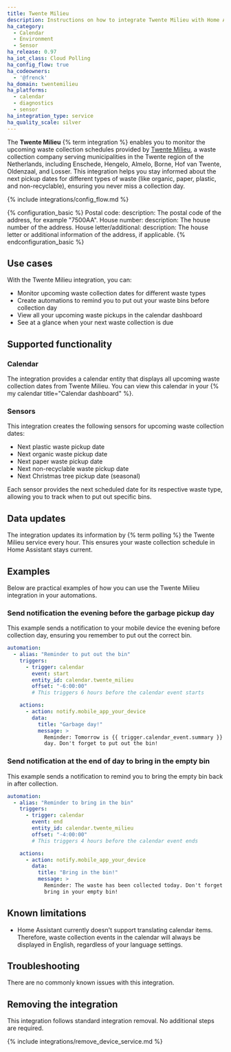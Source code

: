 ```yaml
---
title: Twente Milieu
description: Instructions on how to integrate Twente Milieu with Home Assistant.
ha_category:
  - Calendar
  - Environment
  - Sensor
ha_release: 0.97
ha_iot_class: Cloud Polling
ha_config_flow: true
ha_codeowners:
  - '@frenck'
ha_domain: twentemilieu
ha_platforms:
  - calendar
  - diagnostics
  - sensor
ha_integration_type: service
ha_quality_scale: silver
---
```


The **Twente Milieu** {% term integration %} enables you to monitor the upcoming waste collection schedules provided by [Twente Milieu](https://www.twentemilieu.nl/), a waste collection company serving municipalities in the Twente region of the Netherlands, including Enschede, Hengelo, Almelo, Borne, Hof van Twente, Oldenzaal, and Losser. This integration helps you stay informed about the next pickup dates for different types of waste (like organic, paper, plastic, and non-recyclable), ensuring you never miss a collection day.

{% include integrations/config_flow.md %}

{% configuration_basic %}
Postal code:
  description: The postal code of the address, for example "7500AA".
House number:
  description: The house number of the address.
House letter/additional:
  description: The house letter or additional information of the address, if applicable.
{% endconfiguration_basic %}

## Use cases

With the Twente Milieu integration, you can:

- Monitor upcoming waste collection dates for different waste types
- Create automations to remind you to put out your waste bins before collection day
- View all your upcoming waste pickups in the calendar dashboard
- See at a glance when your next waste collection is due

## Supported functionality

### Calendar

The integration provides a calendar entity that displays all upcoming waste collection dates from Twente Milieu. You can view this calendar in your {% my calendar title="Calendar dashboard" %}.

### Sensors

This integration creates the following sensors for upcoming waste collection dates:

- Next plastic waste pickup date
- Next organic waste pickup date
- Next paper waste pickup date
- Next non-recyclable waste pickup date
- Next Christmas tree pickup date (seasonal)

Each sensor provides the next scheduled date for its respective waste type, allowing you to track when to put out specific bins.

## Data updates

The integration updates its information by {% term polling %} the Twente Milieu service every hour. This ensures your waste collection schedule in Home Assistant stays current.

## Examples

Below are practical examples of how you can use the Twente Milieu integration in your automations.

### Send notification the evening before the garbage pickup day

This example sends a notification to your mobile device the evening before collection day, ensuring you remember to put out the correct bin.

```yaml
automation:
  - alias: "Reminder to put out the bin"
    triggers:
      - trigger: calendar
        event: start
        entity_id: calendar.twente_milieu
        offset: "-6:00:00"
        # This triggers 6 hours before the calendar event starts

    actions:
      - action: notify.mobile_app_your_device
        data:
          title: "Garbage day!"
          message: >
            Reminder: Tomorrow is {{ trigger.calendar_event.summary }} pickup
            day. Don't forget to put out the bin!
```

### Send notification at the end of day to bring in the empty bin

This example sends a notification to remind you to bring the empty bin back in after collection.

```yaml
automation:
  - alias: "Reminder to bring in the bin"
    triggers:
      - trigger: calendar
        event: end
        entity_id: calendar.twente_milieu
        offset: "-4:00:00"
        # This triggers 4 hours before the calendar event ends

    actions:
      - action: notify.mobile_app_your_device
        data:
          title: "Bring in the bin!"
          message: >
            Reminder: The waste has been collected today. Don't forget to
            bring in your empty bin!
```

## Known limitations

- Home Assistant currently doesn't support translating calendar items. Therefore, waste collection events in the calendar will always be displayed in English, regardless of your language settings.

## Troubleshooting

There are no commonly known issues with this integration.

## Removing the integration

This integration follows standard integration removal. No additional steps are required.

{% include integrations/remove_device_service.md %}
